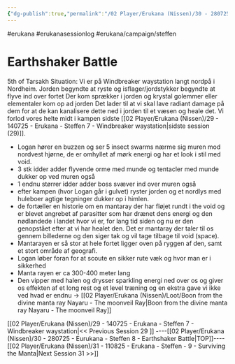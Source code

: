```yaml
---
{"dg-publish":true,"permalink":"/02 Player/Erukana (Nissen)/30 - 280725 - Eurukana - Steffen 8 - Earthshaker Battle/","tags":["erukana","erukanasessionlog","erukana/campaign/steffen"]}
---
```



#erukana #erukanasessionlog #erukana/campaign/steffen 


# Earthshaker Battle

5th of Tarsakh
Situation: 
Vi er på Windbreaker waystation langt nordpå i Nordheim.
Jorden begyndte at ryste og isflager/jordstykker begyndte at flyve ind over fortet
Der kom sprækker i jorden og krystal golemmer eller elementaler kom op ad jorden 
Det lader til at vi skal lave radiant damage på dem for at de kan kanalisere dette ned i jorden til et væsen og heale det. Vi forlod vores helte midt i kampen sidste [[02 Player/Erukana (Nissen)/29 - 140725 - Erukana - Steffen 7 - Windbreaker waystation\|sidste session (29)]].


- Logan hører en buzzen og ser 5 insect swarms nærme sig muren mod nordvest hjørne, de er omhyllet af mørk energi og har et look i stil med void.
- 3 stk idder adder flyvende orme med munde og tentacler med munde dukker op ved muren også
- 1 endnu størrer idder adder boss svæver ind over muren også
- efter kampen (hvor Logan går i gulvet) ryster jorden og et nordlys med huleboer agtige tegninger dukker op i himlen. 
- de fortæller en historie om en mantaray der har fløjet rundt i the void og er blevet angrebet af parasitter som har drænet dens energi og den nødlandede i landet hvor vi er, for lang tid siden og nu er den genopstået efter at vi har healet den. Det er mantaray der taler til os gennem billederne og den siger tak og vil tage tilbage til void (space). 
- Mantarayen er så stor at hele fortet ligger oven på ryggen af den, samt et stort område af geografi.
- Logan løber foran for at scoute en sikker rute væk og hvor man er i sikkerhed
- Manta rayen er ca 300-400 meter lang
- Den vipper med halen og drysser sparkling energi ned over os og giver os effekten af et long rest og et level træning og en ekstra gave vi ikke ved hvad er endnu -> [[02 Player/Erukana (Nissen)/Loot/Boon from the divine manta ray Nayaru - The moonveil Ray\|Boon from the divine manta ray Nayaru - The moonveil Ray]] 







[[02 Player/Erukana (Nissen)/29 - 140725 - Erukana - Steffen 7 - Windbreaker waystation\|<< Previous Session 29 ]] ----[[02 Player/Erukana (Nissen)/30 - 280725 - Eurukana - Steffen 8 - Earthshaker Battle\|TOP]]----  [[02 Player/Erukana (Nissen)/31 - 110825 - Erukana - Steffen - 9 - Surviving the Manta\|Next Session 31  >>]]